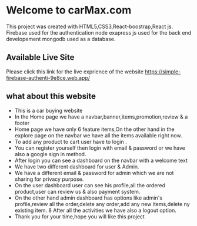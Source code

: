 # Welcome to carMax.com

This project was created with HTML5,CSS3,React-boostrap,React js.
Firebase used for the authentication
node exapress js used for the back end developement
mongodb used as a database.

## Available Live Site

Please click this link for the live exprience of the website
https://simple-firebase-authenti-9e8ce.web.app/


## what about this website

* This is a car buying website
* In the Home page we have a navbar,banner,items,promotion,review & a footer
* Home page we have only 6 feature items,On the other hand in the explore page on the navbar we have all the items available right now.
* To add any product to cart user have to login .
* You can register yourself then login with email & password or we have also a google sign in method.
* After login you can see a dashboard on the navbar with a welcome text
* We have two different dashboard for user & Admin.
* We have a different email & password for admin which we are not sharing for privacy purpose.
* On the user dashboard user can see his profile,all the ordered product,user can review us & also payment system.
* On the other hand admin dashboard has options like admin's profile,review all the order,delete any order,add any new items,delete ny existing item.
8 After all the activities we have also a logout option.
* Thank you for your time,hope you will like this project


